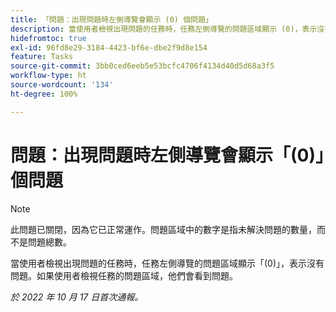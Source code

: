 ```yaml
---
title: 「問題：出現問題時左側導覽會顯示 (0) 個問題」
description: 當使用者檢視出現問題的任務時，任務左側導覽的問題區域顯示 (0)，表示沒有問題。如果使用者檢視任務的問題區域，他們會看到問題。
hidefromtoc: true
exl-id: 96fd8e29-3184-4423-bf6e-dbe2f9d8e154
feature: Tasks
source-git-commit: 3bb0ced6eeb5e53bcfc4706f4134d40d5d68a3f5
workflow-type: ht
source-wordcount: '134'
ht-degree: 100%

---
```


# 問題：出現問題時左側導覽會顯示「(0)」個問題

>[!NOTE]
>
>此問題已關閉，因為它已正常運作。問題區域中的數字是指未解決問題的數量，而不是問題總數。

當使用者檢視出現問題的任務時，任務左側導覽的問題區域顯示「(0)」，表示沒有問題。如果使用者檢視任務的問題區域，他們會看到問題。

_於 2022 年 10 月 17 日首次通報。_
